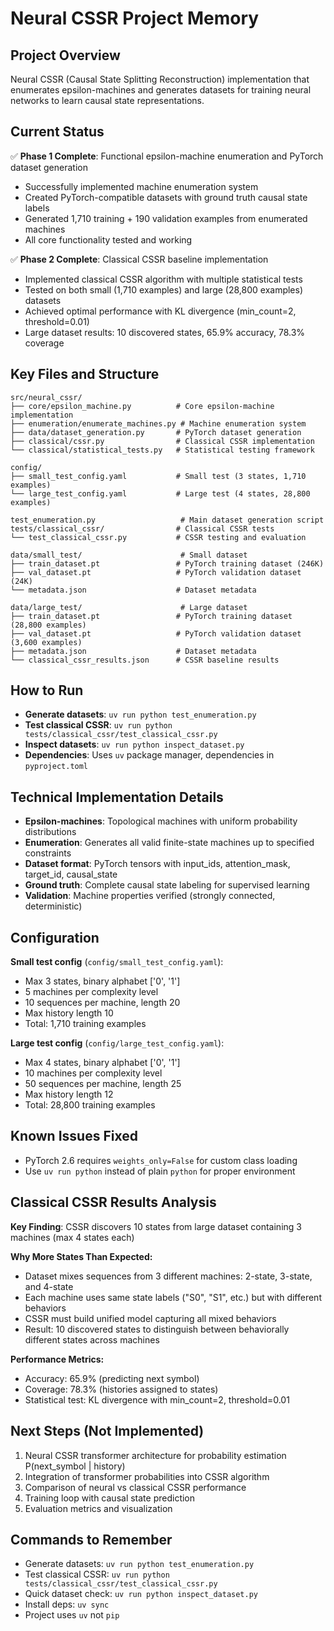 # Neural CSSR Project Memory

## Project Overview
Neural CSSR (Causal State Splitting Reconstruction) implementation that enumerates epsilon-machines and generates datasets for training neural networks to learn causal state representations.

## Current Status
✅ **Phase 1 Complete**: Functional epsilon-machine enumeration and PyTorch dataset generation
- Successfully implemented machine enumeration system
- Created PyTorch-compatible datasets with ground truth causal state labels
- Generated 1,710 training + 190 validation examples from enumerated machines
- All core functionality tested and working

✅ **Phase 2 Complete**: Classical CSSR baseline implementation
- Implemented classical CSSR algorithm with multiple statistical tests
- Tested on both small (1,710 examples) and large (28,800 examples) datasets
- Achieved optimal performance with KL divergence (min_count=2, threshold=0.01)
- Large dataset results: 10 discovered states, 65.9% accuracy, 78.3% coverage

## Key Files and Structure
```
src/neural_cssr/
├── core/epsilon_machine.py          # Core epsilon-machine implementation
├── enumeration/enumerate_machines.py # Machine enumeration system
├── data/dataset_generation.py       # PyTorch dataset generation
├── classical/cssr.py                # Classical CSSR implementation
└── classical/statistical_tests.py   # Statistical testing framework

config/
├── small_test_config.yaml           # Small test (3 states, 1,710 examples)
└── large_test_config.yaml           # Large test (4 states, 28,800 examples)

test_enumeration.py                   # Main dataset generation script
tests/classical_cssr/                # Classical CSSR tests
└── test_classical_cssr.py           # CSSR testing and evaluation

data/small_test/                      # Small dataset
├── train_dataset.pt                 # PyTorch training dataset (246K)
├── val_dataset.pt                   # PyTorch validation dataset (24K)
└── metadata.json                    # Dataset metadata

data/large_test/                      # Large dataset
├── train_dataset.pt                 # PyTorch training dataset (28,800 examples)
├── val_dataset.pt                   # PyTorch validation dataset (3,600 examples)
├── metadata.json                    # Dataset metadata
└── classical_cssr_results.json      # CSSR baseline results
```

## How to Run
- **Generate datasets**: `uv run python test_enumeration.py`
- **Test classical CSSR**: `uv run python tests/classical_cssr/test_classical_cssr.py`
- **Inspect datasets**: `uv run python inspect_dataset.py`
- **Dependencies**: Uses `uv` package manager, dependencies in `pyproject.toml`

## Technical Implementation Details
- **Epsilon-machines**: Topological machines with uniform probability distributions
- **Enumeration**: Generates all valid finite-state machines up to specified constraints
- **Dataset format**: PyTorch tensors with input_ids, attention_mask, target_id, causal_state
- **Ground truth**: Complete causal state labeling for supervised learning
- **Validation**: Machine properties verified (strongly connected, deterministic)

## Configuration
**Small test config** (`config/small_test_config.yaml`):
- Max 3 states, binary alphabet ['0', '1']  
- 5 machines per complexity level
- 10 sequences per machine, length 20
- Max history length 10
- Total: 1,710 training examples

**Large test config** (`config/large_test_config.yaml`):
- Max 4 states, binary alphabet ['0', '1']
- 10 machines per complexity level
- 50 sequences per machine, length 25
- Max history length 12
- Total: 28,800 training examples

## Known Issues Fixed
- PyTorch 2.6 requires `weights_only=False` for custom class loading
- Use `uv run python` instead of plain `python` for proper environment

## Classical CSSR Results Analysis

**Key Finding**: CSSR discovers 10 states from large dataset containing 3 machines (max 4 states each)

**Why More States Than Expected:**
- Dataset mixes sequences from 3 different machines: 2-state, 3-state, and 4-state
- Each machine uses same state labels ("S0", "S1", etc.) but with different behaviors
- CSSR must build unified model capturing all mixed behaviors
- Result: 10 discovered states to distinguish between behaviorally different states across machines

**Performance Metrics:**
- Accuracy: 65.9% (predicting next symbol)
- Coverage: 78.3% (histories assigned to states)
- Statistical test: KL divergence with min_count=2, threshold=0.01

## Next Steps (Not Implemented)
1. Neural CSSR transformer architecture for probability estimation P(next_symbol | history)
2. Integration of transformer probabilities into CSSR algorithm
3. Comparison of neural vs classical CSSR performance
4. Training loop with causal state prediction
5. Evaluation metrics and visualization

## Commands to Remember
- Generate datasets: `uv run python test_enumeration.py`
- Test classical CSSR: `uv run python tests/classical_cssr/test_classical_cssr.py`
- Quick dataset check: `uv run python inspect_dataset.py`
- Install deps: `uv sync`
- Project uses `uv` not `pip`